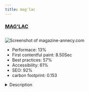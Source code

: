 ```yaml
---
title: mag'lac
---
```


<div style="height: 3rem">
  <a href="http://www.magazine-annecy.com/"><h3>MAG'LAC</h3></a>
</div>
<img loading="lazy" src="/images/thumbs/magazine-annecy.com.jpg" alt="Screenshot of magazine-annecy.com" />
<ul>
  <li>Performace: 13%</li>
  <li>
    First contentful paint:
    8.50Sec
  </li>
  <li>Best practices: 57%</li>
  <li>Accessibility: 61%</li>
  <li>SEO: 92%</li>
  <li>carbon footprint: 0.153</li>
</ul>
<details>
  <summary>Description</summary>
  <p>Digital magazine news around Lake Annecy. (Magazine numérique de l'actualité autour du lac d'Annecy.) It is an independent digital magazine, powered by volunteers and by you all! It is also a gathering of editors / journalists / correspondents volunteers. Its purpose is to talk about you all around the lake of Annecy, your events, your business, with "hard links" on you, whether you are "small" or "large".
Each section is divided in several social networks (on relevant accounts) to further increase awareness of you. Our "leitmotiv" is to open all the info and to develop or publicize all the activities of our beautiful territory.
Our resources: the Web, advanced search on the internet, social networking, word of mouth! We strive to be fair and to avoid omissions or mistakes, but if we skids, tell us! Ideas to improve it is to listen, tell us!Joomla 3, K2 v2.7.0 and AfterBurner2 template, GPL template from RocketTheme, featuring the revolutionary Gantry Joomla Template Framework, developed exclusively by RocketTheme to enable flexible and highly extensible template development. LESS CSS auto-compilation
Flexible widgets for template customization, Full extensible framework architecture, XML driven and with overrides for unprecedented levels of customization, Per menu-item level of control over any configuration option with inheritance.</p>
</details>

